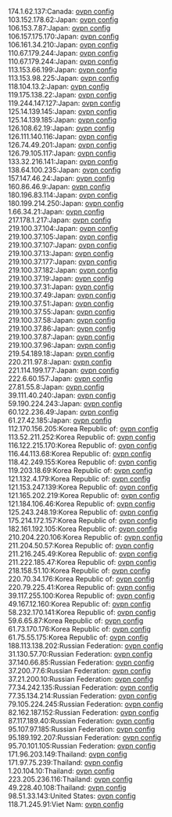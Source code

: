 174.1.62.137:Canada: [ovpn config](vpn/174_1_62_137.ovpn)  
103.152.178.62:Japan: [ovpn config](vpn/103_152_178_62.ovpn)  
106.153.7.87:Japan: [ovpn config](vpn/106_153_7_87.ovpn)  
106.157.175.170:Japan: [ovpn config](vpn/106_157_175_170.ovpn)  
106.161.34.210:Japan: [ovpn config](vpn/106_161_34_210.ovpn)  
110.67.179.244:Japan: [ovpn config](vpn/110_67_179_244.ovpn)  
110.67.179.244:Japan: [ovpn config](vpn/110_67_179_244.ovpn)  
113.153.66.199:Japan: [ovpn config](vpn/113_153_66_199.ovpn)  
113.153.98.225:Japan: [ovpn config](vpn/113_153_98_225.ovpn)  
118.104.13.2:Japan: [ovpn config](vpn/118_104_13_2.ovpn)  
119.175.138.22:Japan: [ovpn config](vpn/119_175_138_22.ovpn)  
119.244.147.127:Japan: [ovpn config](vpn/119_244_147_127.ovpn)  
125.14.139.145:Japan: [ovpn config](vpn/125_14_139_145.ovpn)  
125.14.139.185:Japan: [ovpn config](vpn/125_14_139_185.ovpn)  
126.108.62.19:Japan: [ovpn config](vpn/126_108_62_19.ovpn)  
126.111.140.116:Japan: [ovpn config](vpn/126_111_140_116.ovpn)  
126.74.49.201:Japan: [ovpn config](vpn/126_74_49_201.ovpn)  
126.79.105.117:Japan: [ovpn config](vpn/126_79_105_117.ovpn)  
133.32.216.141:Japan: [ovpn config](vpn/133_32_216_141.ovpn)  
138.64.100.235:Japan: [ovpn config](vpn/138_64_100_235.ovpn)  
157.147.46.24:Japan: [ovpn config](vpn/157_147_46_24.ovpn)  
160.86.46.9:Japan: [ovpn config](vpn/160_86_46_9.ovpn)  
180.196.83.114:Japan: [ovpn config](vpn/180_196_83_114.ovpn)  
180.199.214.250:Japan: [ovpn config](vpn/180_199_214_250.ovpn)  
1.66.34.21:Japan: [ovpn config](vpn/1_66_34_21.ovpn)  
217.178.1.217:Japan: [ovpn config](vpn/217_178_1_217.ovpn)  
219.100.37.104:Japan: [ovpn config](vpn/219_100_37_104.ovpn)  
219.100.37.105:Japan: [ovpn config](vpn/219_100_37_105.ovpn)  
219.100.37.107:Japan: [ovpn config](vpn/219_100_37_107.ovpn)  
219.100.37.13:Japan: [ovpn config](vpn/219_100_37_13.ovpn)  
219.100.37.177:Japan: [ovpn config](vpn/219_100_37_177.ovpn)  
219.100.37.182:Japan: [ovpn config](vpn/219_100_37_182.ovpn)  
219.100.37.19:Japan: [ovpn config](vpn/219_100_37_19.ovpn)  
219.100.37.31:Japan: [ovpn config](vpn/219_100_37_31.ovpn)  
219.100.37.49:Japan: [ovpn config](vpn/219_100_37_49.ovpn)  
219.100.37.51:Japan: [ovpn config](vpn/219_100_37_51.ovpn)  
219.100.37.55:Japan: [ovpn config](vpn/219_100_37_55.ovpn)  
219.100.37.58:Japan: [ovpn config](vpn/219_100_37_58.ovpn)  
219.100.37.86:Japan: [ovpn config](vpn/219_100_37_86.ovpn)  
219.100.37.87:Japan: [ovpn config](vpn/219_100_37_87.ovpn)  
219.100.37.96:Japan: [ovpn config](vpn/219_100_37_96.ovpn)  
219.54.189.18:Japan: [ovpn config](vpn/219_54_189_18.ovpn)  
220.211.97.8:Japan: [ovpn config](vpn/220_211_97_8.ovpn)  
221.114.199.177:Japan: [ovpn config](vpn/221_114_199_177.ovpn)  
222.6.60.157:Japan: [ovpn config](vpn/222_6_60_157.ovpn)  
27.81.55.8:Japan: [ovpn config](vpn/27_81_55_8.ovpn)  
39.111.40.240:Japan: [ovpn config](vpn/39_111_40_240.ovpn)  
59.190.224.243:Japan: [ovpn config](vpn/59_190_224_243.ovpn)  
60.122.236.49:Japan: [ovpn config](vpn/60_122_236_49.ovpn)  
61.27.42.185:Japan: [ovpn config](vpn/61_27_42_185.ovpn)  
112.170.156.205:Korea Republic of: [ovpn config](vpn/112_170_156_205.ovpn)  
113.52.211.252:Korea Republic of: [ovpn config](vpn/113_52_211_252.ovpn)  
116.122.215.170:Korea Republic of: [ovpn config](vpn/116_122_215_170.ovpn)  
116.44.113.68:Korea Republic of: [ovpn config](vpn/116_44_113_68.ovpn)  
118.42.249.155:Korea Republic of: [ovpn config](vpn/118_42_249_155.ovpn)  
119.203.18.69:Korea Republic of: [ovpn config](vpn/119_203_18_69.ovpn)  
121.132.4.179:Korea Republic of: [ovpn config](vpn/121_132_4_179.ovpn)  
121.153.247.139:Korea Republic of: [ovpn config](vpn/121_153_247_139.ovpn)  
121.165.202.219:Korea Republic of: [ovpn config](vpn/121_165_202_219.ovpn)  
121.184.106.46:Korea Republic of: [ovpn config](vpn/121_184_106_46.ovpn)  
125.243.248.19:Korea Republic of: [ovpn config](vpn/125_243_248_19.ovpn)  
175.214.172.157:Korea Republic of: [ovpn config](vpn/175_214_172_157.ovpn)  
182.161.192.105:Korea Republic of: [ovpn config](vpn/182_161_192_105.ovpn)  
210.204.220.106:Korea Republic of: [ovpn config](vpn/210_204_220_106.ovpn)  
211.204.50.57:Korea Republic of: [ovpn config](vpn/211_204_50_57.ovpn)  
211.216.245.49:Korea Republic of: [ovpn config](vpn/211_216_245_49.ovpn)  
211.222.185.47:Korea Republic of: [ovpn config](vpn/211_222_185_47.ovpn)  
218.158.51.10:Korea Republic of: [ovpn config](vpn/218_158_51_10.ovpn)  
220.70.34.176:Korea Republic of: [ovpn config](vpn/220_70_34_176.ovpn)  
220.79.225.41:Korea Republic of: [ovpn config](vpn/220_79_225_41.ovpn)  
39.117.255.100:Korea Republic of: [ovpn config](vpn/39_117_255_100.ovpn)  
49.167.12.160:Korea Republic of: [ovpn config](vpn/49_167_12_160.ovpn)  
58.232.170.141:Korea Republic of: [ovpn config](vpn/58_232_170_141.ovpn)  
59.6.65.87:Korea Republic of: [ovpn config](vpn/59_6_65_87.ovpn)  
61.73.170.176:Korea Republic of: [ovpn config](vpn/61_73_170_176.ovpn)  
61.75.55.175:Korea Republic of: [ovpn config](vpn/61_75_55_175.ovpn)  
188.113.138.202:Russian Federation: [ovpn config](vpn/188_113_138_202.ovpn)  
31.130.57.70:Russian Federation: [ovpn config](vpn/31_130_57_70.ovpn)  
37.140.66.85:Russian Federation: [ovpn config](vpn/37_140_66_85.ovpn)  
37.200.77.6:Russian Federation: [ovpn config](vpn/37_200_77_6.ovpn)  
37.21.200.10:Russian Federation: [ovpn config](vpn/37_21_200_10.ovpn)  
77.34.242.135:Russian Federation: [ovpn config](vpn/77_34_242_135.ovpn)  
77.35.134.214:Russian Federation: [ovpn config](vpn/77_35_134_214.ovpn)  
79.105.224.245:Russian Federation: [ovpn config](vpn/79_105_224_245.ovpn)  
82.162.187.152:Russian Federation: [ovpn config](vpn/82_162_187_152.ovpn)  
87.117.189.40:Russian Federation: [ovpn config](vpn/87_117_189_40.ovpn)  
95.107.97.185:Russian Federation: [ovpn config](vpn/95_107_97_185.ovpn)  
95.189.192.207:Russian Federation: [ovpn config](vpn/95_189_192_207.ovpn)  
95.70.101.105:Russian Federation: [ovpn config](vpn/95_70_101_105.ovpn)  
171.96.203.149:Thailand: [ovpn config](vpn/171_96_203_149.ovpn)  
171.97.75.239:Thailand: [ovpn config](vpn/171_97_75_239.ovpn)  
1.20.104.10:Thailand: [ovpn config](vpn/1_20_104_10.ovpn)  
223.205.236.116:Thailand: [ovpn config](vpn/223_205_236_116.ovpn)  
49.228.40.108:Thailand: [ovpn config](vpn/49_228_40_108.ovpn)  
98.51.33.143:United States: [ovpn config](vpn/98_51_33_143.ovpn)  
118.71.245.91:Viet Nam: [ovpn config](vpn/118_71_245_91.ovpn)  
